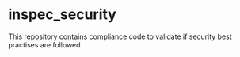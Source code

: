 # inspec_security
This repository contains compliance code to validate if security best practises are followed
